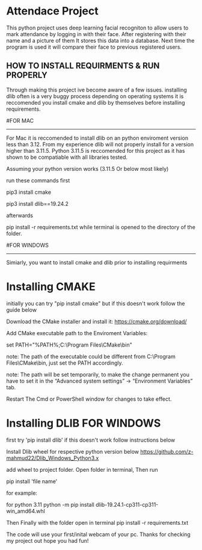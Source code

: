 # Attendace Project
 This python project uses deep learning facial recogniton to allow users to mark attendance by logging in with their face. After registering with their name and a picture of them It stores this data into a database. 
Next time the program is used it will compare their face to previous registered users.

HOW TO INSTALL REQUIRMENTS & RUN PROPERLY
----------------------------------------------------------------------------------------------
Through making this project ive become aware of a few issues. installing dlib often is a very buggy process depending on operating systems it is reccomended you install cmake and dlib by themselves before installing requirements. 


#FOR MAC 
________________________________________________________________________________________________________________
For Mac it is reccomended to install dlib on an python enviroment version less than 3.12. From my experience dlib will not properly install for a version higher than 3.11.5. Python 3.11.5 is reccomended for this project as it has shown to be compatiable with all libraries tested. 

Assuming your python version works (3.11.5 Or below most likely)

run these commands first

pip3 install cmake

pip3 install dlib==19.24.2

afterwards 

pip install -r requirements.txt
while terminal is opened to the directory of the folder.



#FOR WINDOWS 
______________________________________________________________________________________________
Simiarly, you want to install cmake and dlib prior to installing requirments

# Installing CMAKE 

initially you can try "pip install cmake" but if this doesn't work follow the guide below

Download the CMake installer and install it: https://cmake.org/download/

Add CMake executable path to the Enviroment Variables:

set PATH="%PATH%;C:\Program Files\CMake\bin"

note: The path of the executable could be different from C:\Program Files\CMake\bin, just set the PATH accordingly.

note: The path will be set temporarily, to make the change permanent you have to set it in the “Advanced system settings” → “Environment Variables” tab.

Restart The Cmd or PowerShell window for changes to take effect.


# Installing DLIB FOR WINDOWS

first try 'pip install dlib' if this doesn't work follow instructions below

Install Dlib wheel for respective python version below
https://github.com/z-mahmud22/Dlib_Windows_Python3.x

add wheel to project folder. Open folder in terminal, Then run

pip install 'file name' 

for example:

for python 3.11
python -m pip install dlib-19.24.1-cp311-cp311-win_amd64.whl


Then Finally with the folder open in terminal
pip install -r requirements.txt




The code will use your first/inital webcam of your pc. Thanks for checking my project out hope you had fun!
